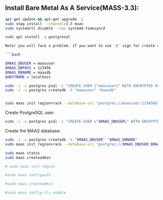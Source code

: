 ## Install Bare Metal As A Service(MASS-3.3):

```bash
apt-get update && apt-get upgrade -y
sudo snap install --channel=3.3 maas
sudo systemctl disable --now systemd-timesyncd
```


```bash
sudo apt install -y postgresql

Note! you will face a problem. if you want to use '@' sign for create db password:

```bash

$MAAS_DBUSER = maasuser
$MAAS_DBPASS = 123456
$MAAS_DBNAME = maasdb
$HOSTNAME = localhost

```

```bash
sudo -i -u postgres psql -c "CREATE USER \"maasuser\" WITH ENCRYPTED PASSWORD '123456'"
sudo -i -u postgres createdb -O "maasuser" "maasdb"


sudo maas init region+rack --database-uri "postgres://maasuser:123456@localhost/maasdb"
```


Create PostgreSQL user:
```bash
sudo -i -u postgres psql -c "CREATE USER \"$MAAS_DBUSER\" WITH ENCRYPTED PASSWORD '$MAAS_DBPASS'"
```


Create the MAAS database:
```bash
sudo -i -u postgres createdb -O "$MAAS_DBUSER" "$MAAS_DBNAME"
sudo maas init region+rack --database-uri "postgres://$MAAS_DBUSER:$MAAS_DBPASS@$HOSTNAME/$MAAS_DBNAME"
```

```bash
sudo maas status
sudo maas createadmin

# sudo maas init region

#sudo maas configauth

#sudo maas createadmin

#sudo maas config-tls enable
```








